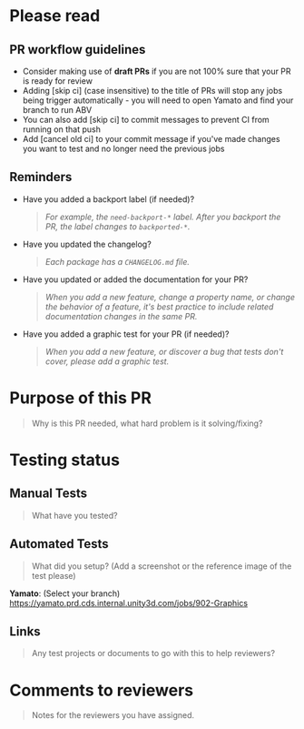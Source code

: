 # Please read
## PR workflow guidelines
- Consider making use of **draft PRs** if you are not 100% sure that your PR is ready for review
- Adding [skip ci] (case insensitive) to the title of PRs will stop any jobs being trigger automatically - you will need to open Yamato and find your branch to run ABV
- You can also add [skip ci] to commit messages to prevent CI from running on that push
- Add [cancel old ci] to your commit message if you've made changes you want to test and no longer need the previous jobs

## Reminders
- Have you added a backport label (if needed)?
  > *For example, the `need-backport-*` label. After you backport the PR, the label changes to `backported-*`.*
- Have you updated the changelog?
  > *Each package has a `CHANGELOG.md` file.*
- Have you updated or added the documentation for your PR?
  > *When you add a new feature, change a property name, or change the behavior of a feature, it's best practice to include related documentation changes in the same PR.*
- Have you added a graphic test for your PR (if needed)?
  > *When you add a new feature, or discover a bug that tests don't cover, please add a graphic test.*

# Purpose of this PR
> Why is this PR needed, what hard problem is it solving/fixing?

# Testing status
## Manual Tests
> What have you tested?

## Automated Tests
> What did you setup? (Add a screenshot or the reference image of the test please)

**Yamato**: (Select your branch) https://yamato.prd.cds.internal.unity3d.com/jobs/902-Graphics

## Links
> Any test projects or documents to go with this to help reviewers?

# Comments to reviewers
> Notes for the reviewers you have assigned.
